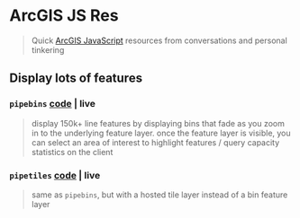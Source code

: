 # ArcGIS JS Res
> Quick [ArcGIS JavaScript](https://developers.arcgis.com/javascript/) resources from conversations and personal tinkering

## Display lots of features

### `pipebins` [code](/pipebins.html) | live
> display 150k+ line features by displaying bins that fade as you zoom in to the underlying feature layer. once the feature layer is visible, you can select an area of interest to highlight features / query capacity statistics on the client

### `pipetiles` [code](/pipetiles.html) | live
> same as `pipebins`, but with a hosted tile layer instead of a bin feature layer